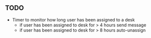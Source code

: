 ## TODO
* Timer to monitor how long user has been assigned to a desk
    * if user has been assigned to desk for > 4 hours send message
    * if user has been assigned to desk for > 8 hours auto-unassign
